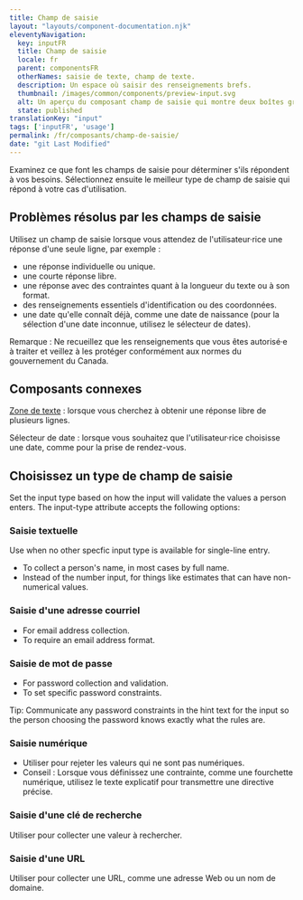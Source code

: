 ```yaml
---
title: Champ de saisie
layout: "layouts/component-documentation.njk"
eleventyNavigation:
  key: inputFR
  title: Champ de saisie
  locale: fr
  parent: componentsFR
  otherNames: saisie de texte, champ de texte.
  description: Un espace où saisir des renseignements brefs.
  thumbnail: /images/common/components/preview-input.svg
  alt: Un aperçu du composant champ de saisie qui montre deux boîtes grises alignées verticalement au dessus d'un champ de saisie avec un curseur à l'intérieur. Les boîtes représentent l'étiquette du champ de saisie et le message d'aide.
  state: published
translationKey: "input"
tags: ['inputFR', 'usage']
permalink: /fr/composants/champ-de-saisie/
date: "git Last Modified"
---
```


Examinez ce que font les champs de saisie pour déterminer s'ils répondent à vos besoins. Sélectionnez ensuite le meilleur type de champ de saisie qui répond à votre cas d'utilisation.

## Problèmes résolus par les champs de saisie

Utilisez un champ de saisie lorsque vous attendez de l'utilisateur·rice une réponse d'une seule ligne, par exemple :

- une réponse individuelle ou unique.
- une courte réponse libre.
- une réponse avec des contraintes quant à la longueur du texte ou à son format.
- des renseignements essentiels d'identification ou des coordonnées.
- une date qu'elle connaît déjà, comme une date de naissance (pour la sélection d'une date inconnue, utilisez le sélecteur de dates).

Remarque : Ne recueillez que les renseignements que vous êtes autorisé·e à traiter et veillez à les protéger conformément aux normes du gouvernement du Canada.

<article class="bg-full-width bg-primary text-light pt-500 pb-400 my-500">
  <h2 class="mt-0 mb-400">Composants connexes</h2>

  <a href="{{ links.textarea }}" class="link-light">Zone de texte</a> : lorsque vous cherchez à obtenir une réponse libre de plusieurs lignes.

  Sélecteur de date : lorsque vous souhaitez que l'utilisateur·rice choisisse une date, comme pour la prise de rendez-vous.
</article>

## Choisissez un type de champ de saisie

Set the input type based on how the input will validate the values a person enters.
The input-type attribute accepts the following options:

### Saisie textuelle

Use when no other specfic input type is available for single-line entry.

- To collect a person's name, in most cases by full name.
- Instead of the number input, for things like estimates that can have non-numerical values.

### Saisie d'une adresse courriel

- For email address collection.
- To require an email address format.

### Saisie de mot de passe

- For password collection and validation.
- To set specific password constraints.

Tip: Communicate any password constraints in the hint text for the input so the person choosing the password knows exactly what the rules are.

### Saisie numérique

- Utiliser pour rejeter les valeurs qui ne sont pas numériques.
- Conseil : Lorsque vous définissez une contrainte, comme une fourchette numérique, utilisez le texte explicatif pour transmettre une directive précise.

### Saisie d'une clé de recherche

Utiliser pour collecter une valeur à rechercher.

### Saisie d'une URL

Utiliser pour collecter une URL, comme une adresse Web ou un nom de domaine.
